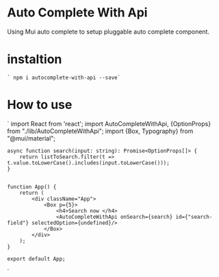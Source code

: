 # Auto Complete With Api 

Using Mui auto complete to setup pluggable auto complete component.

# instaltion 
    ` npm i autocomplete-with-api --save`

# How to use 

`
    import React from 'react';
    import AutoCompleteWithApi, {OptionProps} from "./lib/AutoCompleteWithApi";
    import {Box, Typography} from "@mui/material";


    async function search(input: string): Promise<OptionProps[]> {
        return listToSearch.filter(t => t.value.toLowerCase().includes(input.toLowerCase()));
    }


    function App() {
        return (
            <div className="App">
                <Box p={5}>
                    <h4>Search now </h4>
                    <AutoCompleteWithApi onSearch={search} id={"search-field"} selectedOption={undefined}/>
                </Box>
            </div>
        );
    }
    
    export default App;
`


